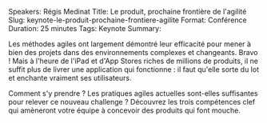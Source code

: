 Speakers: Régis Medinat
Title: Le produit, prochaine frontière de l'agilité
Slug: keynote-le-produit-prochaine-frontiere-agilite
Format: Conférence
Duration: 25 minutes
Tags: Keynote
Summary: 

Les méthodes agiles ont largement démontré leur efficacité pour mener à bien des projets dans des environnements complexes et changeants. Bravo ! Mais à l'heure de l'iPad et d'App Stores riches de millions de produits, il ne suffit plus de livrer une application qui fonctionne : il faut qu'elle sorte du lot et enchante vraiment ses utilisateurs.

Comment s'y prendre ? Les pratiques agiles actuelles sont-elles suffisantes pour relever ce nouveau challenge ? Découvrez les trois compétences clef qui amèneront votre équipe à concevoir des produits qui font mouche.
